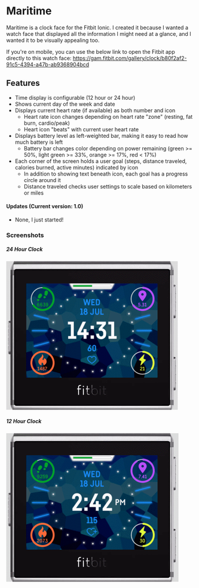 # Maritime
Maritime is a clock face for the Fitbit Ionic. I created it because I wanted a watch face that displayed all the information I might need at a glance, and I wanted it to be visually appealing too.

If you're on mobile, you can use the below link to open the Fitbit app directly to this watch face:
https://gam.fitbit.com/gallery/clock/b80f2af2-91c5-4394-a47b-ab9368904bcd

## Features
* Time display is configurable (12 hour or 24 hour)  
* Shows current day of the week and date  
* Displays current heart rate (if available) as both number and icon  
  - Heart rate icon changes depending on heart rate "zone" (resting, fat burn, cardio/peak)  
  - Heart icon "beats" with current user heart rate  
* Displays battery level as left-weighted bar, making it easy to read how much battery is left  
  - Battery bar changes color depending on power remaining (green >= 50%, light green >= 33%, orange >= 17%, red < 17%)  
* Each corner of the screen holds a user goal (steps, distance traveled, calories burned, active minutes) indicated by icon  
  - In addition to showing text beneath icon, each goal has a progress circle around it  
  - Distance traveled checks user settings to scale based on kilometers or miles  
    
#### Updates (Current version: 1.0)
* None, I just started!

### Screenshots
##### 24 Hour Clock
![24 Hour](https://github.com/ishfulthinking/fitbit-maritime/blob/master/Maritime-screenshots/24hour.PNG)  

##### 12 Hour Clock
![12 Hour](https://github.com/ishfulthinking/fitbit-maritime/blob/master/Maritime-screenshots/12hour.PNG)  
